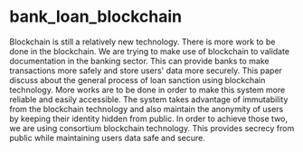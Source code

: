 # bank_loan_blockchain
Blockchain is still a relatively new technology. There is more work to be done in the blockchain. We are trying to make use of blockchain to validate documentation in the banking sector. This can provide banks to make transactions more safely and store users' data more securely. This paper discuss about the general process of loan sanction using blockchain technology. More works are to be done in order to make this system more reliable and easily accessible. The system takes advantage of immutability from the blockchain technology and also  maintain the anonymity of users by keeping their identity hidden from public. In order to achieve those two, we are using consortium blockchain technology. This provides secrecy from public while maintaining users data safe and secure.

